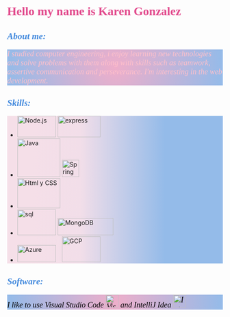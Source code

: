 <!--
**KarenGlezMejia/KarenGlezMejia** is a ✨ _special_ ✨ repository because its `README.md` (this file) appears on your GitHub profile.

Here are some ideas to get you started:

- 🔭 I’m currently working on ...
- 🌱 I’m currently learning ...
- 👯 I’m looking to collaborate on ...
- 🤔 I’m looking for help with ...
- 💬 Ask me about ...
- 📫 How to reach me: ...
- 😄 Pronouns: ...
- ⚡ Fun fact: ...
-->
# **Hello my name is Karen Gonzalez** 
    
<style>
    p {
       background: radial-gradient(circle, rgba(238,174,202,1) 0%, rgba(148,187,233,1) 100%);
       color:black;
       font-family:"Monaco";
       font-style:italic;
       font-size:18px
    }
    ul{
       background: linear-gradient(90deg, rgba(245,223,232,1) 11%, rgba(242,222,233,1) 34%, rgba(148,187,233,1) 73%);
     }
     h1{
         color:#e24b8d;
         font-family:"Lucida Handwriting";
        }
     h2{
          color:#4289dd;
          font-family:"Lucida Handwriting";    
     }
     .gcp{
         margin-left:10px;
     }
     
</style>
## *About me:*

<p style="color:Pink">I studied computer engineering, i enjoy learning new technologies
and solve problems with them along
with skills such as teamwork,
assertive communication and
perseverance. I'm interesting in the
web development.</p>

## *Skills:* 

<ul> 
    <li> 
        <img src="https://upload.wikimedia.org/wikipedia/commons/thumb/d/d9/Node.js_logo.svg/1280px-Node.js_logo.svg.png" alt="Node.js" width="90" height="50" title="Node">
        <img src="https://upload.wikimedia.org/wikipedia/commons/6/64/Expressjs.png" alt="express" width="100" height="50" title="express">
    </li>
    <li>
        <img src = "https://brandslogos.com/wp-content/uploads/images/large/java-logo-1.png" alt="Java" width="100" height="90" title="Java">
        <img src ="https://www.pngmart.com/files/21/Spring-Logo-PNG-HD-Isolated.png" alt="Spring" wight="90" height="40" title="Spring">
    </li>
    <li>
        <img src ="https://julioruiz.cl/media/2015/01/HTML5-CSS31-1.png" alt="Html y CSS" width="100" height="70" title="html y css">
    </li>
    <li>
        <img src="https://blog.desafiolatam.com/wp-content/uploads/2018/05/sql-logo.png" alt="sql" width="90" height="60" title ="sql">
        <img src="https://upload.wikimedia.org/wikipedia/commons/thumb/9/93/MongoDB_Logo.svg/2560px-MongoDB_Logo.svg.png" alt="MongoDB" width="130" height="40" title="MongoDB">
    </li>
    <li>
        <img src="https://upload.wikimedia.org/wikipedia/commons/thumb/a/a8/Microsoft_Azure_Logo.svg/1200px-Microsoft_Azure_Logo.svg.png" alt="Azure" width="90" height="40">
        <img class="gcp" src="https://logodownload.org/wp-content/uploads/2021/06/google-cloud-logo-1.png" alt="GCP" width="90" height="60" title="GCP">
    </li>
</ul>

## *Software:*

I like to use Visual Studio Code <img src="https://upload.wikimedia.org/wikipedia/commons/thumb/9/9a/Visual_Studio_Code_1.35_icon.svg/2048px-Visual_Studio_Code_1.35_icon.svg.png" alt="Visual Studio Code" width="30" height="30" title="VSC"> and IntelliJ Idea <img src="https://upload.wikimedia.org/wikipedia/commons/thumb/9/9c/IntelliJ_IDEA_Icon.svg/800px-IntelliJ_IDEA_Icon.svg.png" alt="IntellijIdea" width="30" height="30"> 


